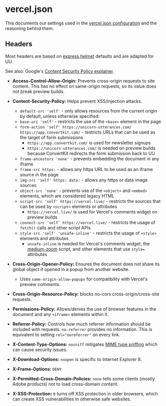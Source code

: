 # vercel.json

This documents our settings used in the [vercel.json configuration](https://vercel.com/docs/projects/project-configuration) and the reasoning behind them.

## Headers

Most headers are based on [express helmet](https://github.com/helmetjs/helmet) defaults and are adapted for UU.

See also: Google's [Content Security Policy explainer](https://csp.withgoogle.com/docs/index.html).

- **Access-Control-Allow-Origin:** Prevents cross-origin requests to site content. This has no effect on same-origin requests, so its value does not break preview builds.

- **Content-Security-Policy:** Helps prevent XSS/injection attacks.
  * `default-src 'self'` - only allows resources from the current origin by default, unless otherwise specified:
  * `base-uri 'self'` - restricts the use of the `<base>` element in the page
  * `form-action 'self' https://unicorn-utterances.com/ https://app.convertkit.com/` - restricts URLs that can be used as the target of form submissions
    * `https://app.convertkit.com/` is used for newsletter signups
	* `https://unicorn-utterances.com/` is needed on preview builds because ConvertKit redirects the form submission back to UU
  * `frame-ancestors 'none'` - prevents embedding the document in any iframe
  * `frame-src https:` - allows any https URL to be used as an iframe source in the page
  * `img-src 'self' https: data:` - allows any https or data image sources
  * `object-src 'none'` - prevents use of the `<object>` and `<embed>` elements, which are considered legacy HTML
  * `script-src 'self' https://vercel.live/` - restricts the sources that can be used by `<script>` elements or attributes
    * `https://vercel.live/` is used for Vercel's comments widget on preview builds
  * `connect-src 'self' https://vercel.live/` - restricts the usage of `fetch()` calls and other script APIs
  * `style-src 'self' 'unsafe-inline'` - restricts the usage of `<style>` elements and attributes
    * `unsafe-inline` is needed for Vercel's comments widget, the [medium-zoom](https://github.com/francoischalifour/medium-zoom) script, and other elements that use `style=` attributes

- **Cross-Origin-Opener-Policy:** Ensures the document does not share its global object if opened in a popup from another website.
  * Uses `same-origin-allow-popups` for compatibility with Vercel's preview comments.

- **Cross-Origin-Resource-Policy:** blocks no-cors cross-origin/cross-site requests.

- **Permissions-Policy:** Allows/denies the use of browser features in the document and any `<iframe>` elements within it.

- **Referrer-Policy:** Controls how much referrer information should be included with requests. `no-referrer` provides no information. This is equivalent to setting `rel="noreferrer"` on every link.

- **X-Content-Type-Options:** `nosniff` mitigates [MIME type sniffing](https://developer.mozilla.org/en-US/docs/Web/HTTP/Basics_of_HTTP/MIME_types#mime_sniffing) which can cause security issues.

- **X-Download-Options:** `noopen` is specific to Internet Explorer 8.

- **X-Frame-Options:** `DENY`

- **X-Permitted-Cross-Domain-Policies:** `none` tells some clients (mostly Adobe products) not to load cross-domain content.

- **X-XSS-Protection:** `0` turns off XSS protection in older browsers, which can create XSS vulnerabilities in otherwise safe websites.
